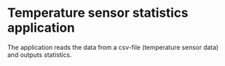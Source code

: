 # Temperature sensor statistics application
The application reads the data from a csv-file (temperature sensor data) and outputs statistics.
